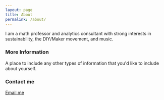 ```yaml
---
layout: page
title: About
permalink: /about/
---
```


I am a math professor and analytics consultant with strong interests in sustainability, the DIY/Maker movement, and music.  

### More Information

A place to include any other types of information that you'd like to include about yourself.

### Contact me

[Email me](mailto:ian@greenor.org)
